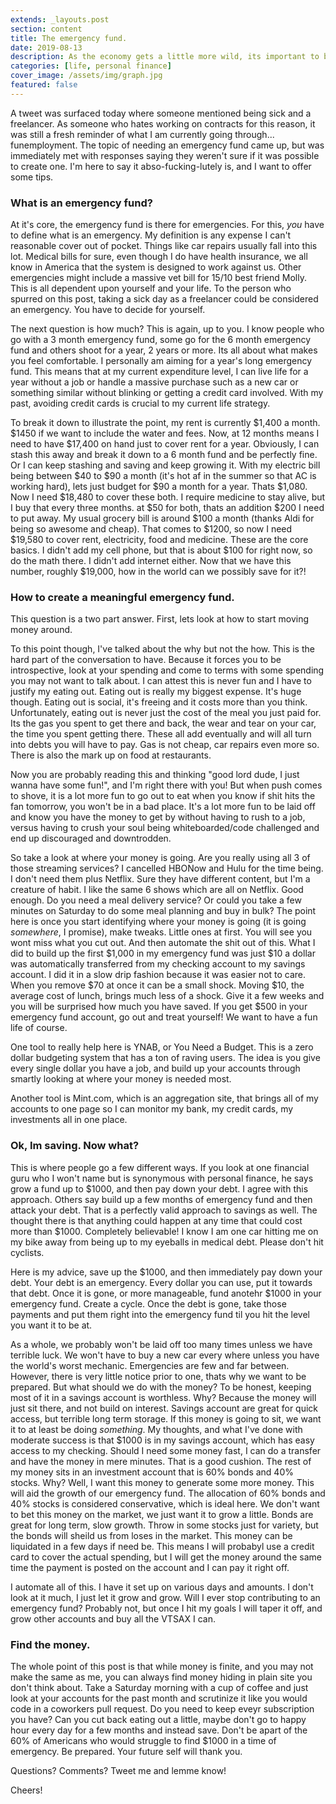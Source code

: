 ```yaml
---
extends: _layouts.post
section: content
title: The emergency fund.
date: 2019-08-13
description: As the economy gets a little more wild, its important to be stashing money away.
categories: [life, personal finance]
cover_image: /assets/img/graph.jpg
featured: false
---
```


A tweet was surfaced today where someone mentioned being sick and a freelancer. As someone who hates working on contracts for this reason, it was still a fresh reminder of what I am currently going through... funemployment. The topic of needing an emergency fund came up, but was immediately met with responses saying they weren't sure if it was possible to create one. I'm here to say it abso-fucking-lutely is, and I want to offer some tips. 

### What is an emergency fund?

At it's core, the emergency fund is there for emergencies. For this, _you_ have to define what is an emergency. My definition is any expense I can't reasonable cover out of pocket. Things like car repairs usually fall into this lot. Medical bills for sure, even though I do have health insurance, we all know in America that the system is designed to work against us. Other emergencies might include a massive vet bill for 15/10 best friend Molly. This is all dependent upon yourself and your life. To the person who spurred on this post, taking a sick day as a freelancer could be considered an emergency. You have to decide for yourself. 

The next question is how much? This is again, up to you. I know people who go with a 3 month emergency fund, some go for the 6 month emergency fund and others shoot for a year, 2 years or more. Its all about what makes you feel comfortable. I personally am aiming for a year's long emergency fund. This means that at my current expenditure level, I can live life for a year without a job or handle a massive purchase such as a new car or something similar without blinking or getting a credit card involved. With my past, avoiding credit cards is crucial to my current life strategy. 

To break it down to illustrate the point, my rent is currently $1,400 a month. $1450 if we want to include the water and fees. Now, at 12 months means I need to have $17,400 on hand just to cover rent for a year. Obviously, I can stash this away and break it down to a 6 month fund and be perfectly fine. Or I can keep stashing and saving and keep growing it. With my electric bill being between $40 to $90 a month (it's hot af in the summer so that AC is working hard), lets just budget for $90 a month for a year. Thats $1,080. Now I need $18,480 to cover these both. I require medicine to stay alive, but I buy that every three months. at $50 for both, thats an addition $200 I need to put away. My usual grocery bill is around $100 a month (thanks Aldi for being so awesome and cheap). That comes to $1200, so now I need $19,580 to cover rent, electricity, food and medicine. These are the core basics. I didn't add my cell phone, but that is about $100 for right now, so do the math there. I didn't add internet either. Now that we have this number, roughly $19,000, how in the world can we possibly save for it?!

### How to create a meaningful emergency fund. 

This question is a two part answer. First, lets look at how to start moving money around.

To this point though, I've talked about the why but not the how. This is the hard part of the conversation to have. Because it forces you to be introspective, look at your spending and come to terms with some spending you may not want to talk about. I can attest this is never fun and I have to justify my eating out. Eating out is really my biggest expense. It's huge though. Eating out is social, it's freeing and it costs more than you think. Unfortunately, eating out is never just the cost of the meal you just paid for. Its the gas you spent to get there and back, the wear and tear on your car, the time you spent getting there. These all add eventually and will all turn into debts you will have to pay. Gas is not cheap, car repairs even more so. There is also the mark up on food at restaurants. 

Now you are probably reading this and thinking "good lord dude, I just wanna have some fun!", and I'm right there with you! But when push comes to shove, it is a lot more fun to go out to eat when you know if shit hits the fan tomorrow, you won't be in a bad place. It's a lot more fun to be laid off and know you have the money to get by without having to rush to a job, versus having to crush your soul being whiteboarded/code challenged and end up discouraged and downtrodden. 

So take a look at where your money is going. Are you really using all 3 of those streaming services? I cancelled HBONow and Hulu for the time being. I don't need them plus Netflix. Sure they have different content, but I'm a creature of habit. I like the same 6 shows which are all on Netflix. Good enough. Do you need a meal delivery service? Or could you take a few minutes on Saturday to do some meal planning and buy in bulk? The point here is once you start identifying where your money is going (it is going _somewhere_, I promise), make tweaks. Little ones at first. You will see you wont miss what you cut out. And then automate the shit out of this. What I did to build up the first $1,000 in my emergency fund was just $10 a dollar was automatically transferred from my checking account to my savings account. I did it in a slow drip fashion because it was easier not to care. When you remove $70 at once it can be a small shock. Moving $10, the average cost of lunch, brings much less of a shock. Give it a few weeks and you will be surprised how much you have saved. If you get $500 in your emergency fund account, go out and treat yourself! We want to have a fun life of course. 

One tool to really help here is YNAB, or You Need a Budget. This is a zero dollar budgeting system that has a ton of raving users. The idea is you give every single dollar you have a job, and build up your accounts through smartly looking at where your money is needed most. 

Another tool is Mint.com, which is an aggregation site, that brings all of my accounts to one page so I can monitor my bank, my credit cards, my investments all in one place. 

### Ok, Im saving. Now what?

This is where people go a few different ways. If you look at one financial guru who I won't name but is synonymous with personal finance, he says grow a fund up to $1000, and then pay down your debt. I agree with this approach. Others say build up a few months of emergency fund and then attack your debt. That is a perfectly valid approach to savings as well. The thought there is that anything could happen at any time that could cost more than $1000. Completely believable! I know I am one car hitting me on my bike away from being up to my eyeballs in medical debt. Please don't hit cyclists. 

Here is my advice, save up the $1000, and then immediately pay down your debt. Your debt is an emergency. Every dollar you can use, put it towards that debt. Once it is gone, or more manageable, fund anotehr $1000 in your emergency fund. Create a cycle. Once the debt is gone, take those payments and put them right into the emergency fund til you hit the level you want it to be at. 

As a whole, we probably won't be laid off too many times unless we have terrible luck. We won't have to buy a new car every where unless you have the world's worst mechanic. Emergencies are few and far between. However, there is very little notice prior to one, thats why we want to be prepared. But what should we do with the money? To be honest, keeping most of it in a savings account is worthless. Why? Because the money will just sit there, and not build on interest. Savings account are great for quick access, but terrible long term storage. If this money is going to sit, we want it to at least be doing _something_. My thoughts, and what I've done with moderate success is that $1000 is in my savings account, which has easy access to my checking. Should I need some money fast, I can do a transfer and have the money in mere minutes. That is a good cushion. The rest of my money sits in an investment account that is 60% bonds and 40% stocks. Why? Well, I want this money to generate some more money. This will aid the growth of our emergency fund. The allocation of 60% bonds and 40% stocks is considered conservative, which is ideal here. We don't want to bet this money on the market, we just want it to grow a little. Bonds are great for long term, slow growth. Throw in some stocks just for variety, but the bonds will sheild us from loses in the market. This money can be liquidated in a few days if need be. This means I will probabyl use a credit card to cover the actual spending, but I will get the money around the same time the payment is posted on the account and I can pay it right off. 

I automate all of this. I have it set up on various days and amounts. I don't look at it much, I just let it grow and grow. Will I ever stop contributing to an emergency fund? Probably not, but once I hit my goals I will taper it off, and grow other accounts and buy all the VTSAX I can. 

### Find the money. 

The whole point of this post is that while money is finite, and you may not make the same as me, you can always find money hiding in plain site you don't think about. Take a Saturday morning with a cup of coffee and just look at your accounts for the past month and scrutinize it like you would code in a coworkers pull request. Do you need to keep eveyr subscription you have? Can you cut back eating out a little, maybe don't go to happy hour every day for a few months and instead save. Don't be apart of the 60% of Americans who would struggle to find $1000 in a time of emergency. Be prepared. Your future self will thank you. 

Questions? Comments? Tweet me and lemme know!

Cheers!